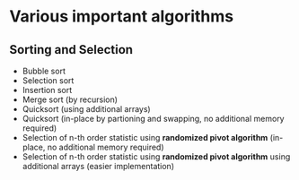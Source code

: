 # Various important algorithms
## Sorting and Selection
* Bubble sort
* Selection sort
* Insertion sort
* Merge sort (by recursion)
* Quicksort (using additional arrays)
* Quicksort (in-place by partioning and swapping, no additional memory required)
* Selection of n-th order statistic using __randomized pivot algorithm__ (in-place, no additional memory required)
* Selection of n-th order statistic using __randomized pivot algorithm__ using additional arrays (easier implementation)
